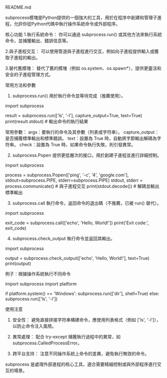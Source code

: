 README.md

subprocess模塊是Python提供的一個強大的工具，用於在程序中創建和管理子進程，允許你從Python代碼中執行操作系統命令或外部程序。

核心功能
1.執行系統命令：
   你可以通過 subprocess.run() 或其他方法來執行系統命令，並捕獲輸出、錯誤信息等。

2.與子進程交互：
   可以使用管道與子進程進行交互，例如向子進程提供輸入或獲取子進程的輸出。

3.替代舊模塊：
   替代了舊的模塊（例如 os.system、os.spawn*），提供更靈活和安全的子進程管理方式。


常用方法和參數
1. subprocess.run()
用於執行命令並等待完成（推薦使用）。

import subprocess

result = subprocess.run(['ls', '-l'], capture_output=True, text=True)
print(result.stdout)  # 輸出命令的執行結果


常用參數：
args：要執行的命令及其參數（列表或字符串）。
capture_output：是否捕獲標準輸出和標準錯誤。
text：設置為 True 時，自動將字節輸出解碼為字符串。
check：設置為 True 時，如果命令執行失敗，則引發異常。

2. subprocess.Popen
提供更低層次的接口，用於創建子進程並進行詳細控制。

import subprocess

process = subprocess.Popen(['ping', '-c', '4', 'google.com'], stdout=subprocess.PIPE, stderr=subprocess.PIPE)
stdout, stderr = process.communicate()  # 與子進程交互
print(stdout.decode())  # 解碼並輸出標準輸出

3. subprocess.call
執行命令，返回命令的退出碼（不推薦，已被 run() 替代）。

import subprocess

exit_code = subprocess.call(['echo', 'Hello, World!'])
print('Exit code:', exit_code)

4. subprocess.check_output
執行命令並返回其輸出。

import subprocess

output = subprocess.check_output(['echo', 'Hello, World!'], text=True)
print(output)


例子：根據操作系統執行不同命令

import subprocess
import platform

if platform.system() == 'Windows':
    subprocess.run(['dir'], shell=True)
else:
    subprocess.run(['ls', '-l'])


使用注意
1. 安全性：
   避免直接拼接字符串構建命令，應使用列表格式（例如 ['ls', '-l']），以防止命令注入風險。

2. 異常處理：
   配合 try-except 捕獲執行過程中的異常，如 subprocess.CalledProcessError。

3. 跨平台支持：
   注意不同操作系統上命令的差異，避免執行無效的命令。

subprocess 是處理外部進程的核心工具，適合需要精細控制或與外部程序進行交互的場景。